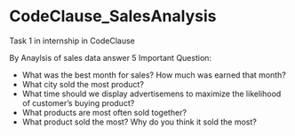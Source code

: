 # CodeClause_SalesAnalysis
Task 1 in internship in CodeClause

By Anaylsis of sales data answer 5 Important Question:
- What was the best month for sales? How much was earned that month?
- What city sold the most product?
- What time should we display advertisemens to maximize the likelihood of customer’s buying product?
- What products are most often sold together?
- What product sold the most? Why do you think it sold the most?
